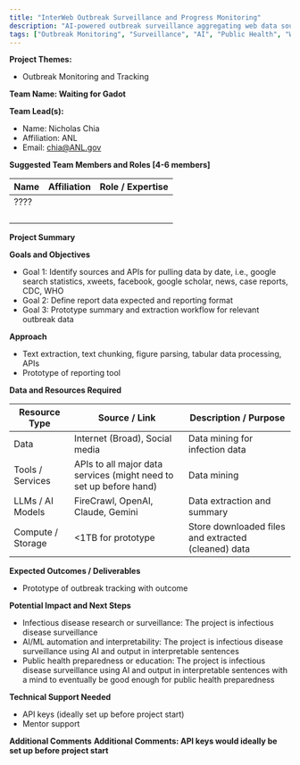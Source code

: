 ```yaml
---
title: "InterWeb Outbreak Surveillance and Progress Monitoring"
description: "AI-powered outbreak surveillance aggregating web data sources including social media, news, case reports, and public health databases"
tags: ["Outbreak Monitoring", "Surveillance", "AI", "Public Health", "Web Data"]
---
```


**Project Themes:**

- Outbreak Monitoring and Tracking

**Team Name: Waiting for Gadot**

**Team Lead(s):**

- Name: Nicholas Chia
- Affiliation: ANL
- Email: chia@ANL.gov

**Suggested Team Members and Roles \[4-6 members\]**

| Name | Affiliation | Role / Expertise |
| ---- | ----------- | ---------------- |
| ???? |             |                  |
|      |             |                  |
|      |             |                  |
|      |             |                  |
|      |             |                  |

**Project Summary**

**Goals and Objectives**

- Goal 1: Identify sources and APIs for pulling data by date, i.e., google search statistics, xweets, facebook, google scholar, news, case reports, CDC, WHO
- Goal 2: Define report data expected and reporting format
- Goal 3: Prototype summary and extraction workflow for relevant outbreak data

**Approach**

- Text extraction, text chunking, figure parsing, tabular data processing, APIs
- Prototype of reporting tool

**Data and Resources Required**

| Resource Type     | Source / Link                                                      | Description / Purpose                               |
| ----------------- | ------------------------------------------------------------------ | --------------------------------------------------- |
| Data              | Internet (Broad), Social media                                     | Data mining for infection data                      |
| Tools / Services  | APIs to all major data services (might need to set up before hand) | Data mining                                         |
| LLMs / AI Models  | FireCrawl, OpenAI, Claude, Gemini                                  | Data extraction and summary                         |
| Compute / Storage | \<1TB for prototype                                                | Store downloaded files and extracted (cleaned) data |

**Expected Outcomes / Deliverables**

- Prototype of outbreak tracking with outcome

**Potential Impact and Next Steps**

- Infectious disease research or surveillance: The project is infectious disease surveillance
- AI/ML automation and interpretability: The project is infectious disease surveillance using AI and output in interpretable sentences
- Public health preparedness or education: The project is infectious disease surveillance using AI and output in interpretable sentences with a mind to eventually be good enough for public health preparedness

**Technical Support Needed**

- API keys (ideally set up before project start)
- Mentor support

**Additional Comments**
**Additional Comments: API keys would ideally be set up before project start**
